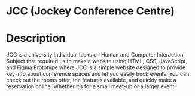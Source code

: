 # JCC (Jockey Conference Centre)

# Description
JCC is a university individual tasks on Human and Computer Interaction Subject 
that required us to make a website using HTML, CSS, JavaScript, and Figma Prototype
where JCC is a simple website designed to provide key info about conference spaces and
let you easily book events. You can check out the rooms offer, the features available, and quickly make a reservation online. 
Whether it’s for a small meet-up or a larger event.
